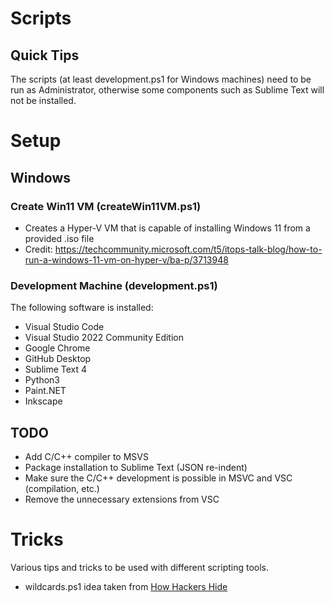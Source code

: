 # Scripts

## Quick Tips

The scripts (at least development.ps1 for Windows machines) need to be run as Administrator, otherwise some components such as Sublime Text will not be installed.

# Setup

## Windows

### Create Win11 VM (createWin11VM.ps1)

- Creates a Hyper-V VM that is capable of installing Windows 11 from a provided .iso file
- Credit: https://techcommunity.microsoft.com/t5/itops-talk-blog/how-to-run-a-windows-11-vm-on-hyper-v/ba-p/3713948

### Development Machine (development.ps1)

The following software is installed:
 - Visual Studio Code
 - Visual Studio 2022 Community Edition
 - Google Chrome
 - GitHub Desktop
 - Sublime Text 4
 - Python3
 - Paint.NET
 - Inkscape

## TODO

 - Add C/C++ compiler to MSVS
  - Package installation to Sublime Text (JSON re-indent)
 - Make sure the C/C++ development is possible in MSVC and VSC (compilation, etc.)
 - Remove the unnecessary extensions from VSC

# Tricks

Various tips and tricks to be used with different scripting tools.

- wildcards.ps1 idea taken from [How Hackers Hide](https://www.youtube.com/watch?v=WJlqQYyzGi8&ab_channel=JohnHammond)
